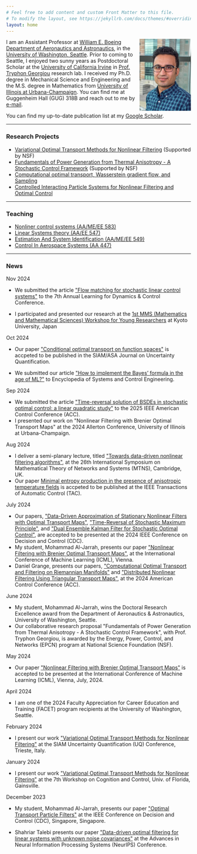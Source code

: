 ```yaml
---
# Feel free to add content and custom Front Matter to this file.
# To modify the layout, see https://jekyllrb.com/docs/themes/#overriding-theme-defaults
layout: home
---
```

<img style="float: right;"  src="./images/Amir.jpg" width="140"/>

I am an Assistant Professor at [William E. Boeing Department of Aeronautics and Astronautics](https://www.aa.washington.edu/), in the [University of Washington, Seattle](https://www.washington.edu/). 
Prior to coming to Seattle, I enjoyed two sunny years as Postdoctoral Scholar at the [University of California Irvine](https://uci.edu/) in [Prof. Tryphon Georgiou](http://georgiou.eng.uci.edu/index.html) research lab. I received my Ph.D. degree in Mechanical Science and Engineering and the M.S. degree in Mathematics from [University of Illinois at Urbana-Champaign](). You can find me at Guggenheim Hall (GUG) 318B and reach out to me by [e-mail](<amirtag@uw.edu>).           

You can find my up-to-date publication list at my [Google Scholar](https://scholar.google.com/citations?user=l96zhjwAAAAJ&hl=en).   

---
### Research Projects
- [Variational Optimal Transport Methods for Nonlinear Filtering](./research/#OTPF) (Supported by NSF)
- [Fundamentals of Power Generation from Thermal Anisotropy - A Stochastic Control Framework](./research/#anisotropy)  (Supported by NSF)
- [Computational optimal transport, Wasserstein gradient flow, and Sampling](./research/#OT)
- [Controlled Interacting Particle Systems for Nonlinear Filtering and Optimal Control](./research/#FPF)


---
### Teaching
- [Nonliner control systems (AA/ME/EE 583)](./teaching/#AA583)
- [Linear Systems theory (AA/EE 547)](./teaching/#AA547)
- [Estimation And System Identification (AA/ME/EE 549)](./teaching/#AA549)
- [Control In Aerospace Systems (AA 447)](./teaching/#AA447)

<!---
### Professional Experience/Education
- Postdoctoral Scholar ([with Tryphon Georgiou](http://georgiou.eng.uci.edu/index.html)), University of California, Irvine, 2019-2021       
- Ph.D. in Mechanical Engineering, [University of Illinois at Urbana-Champaign](https://illinois.edu/), 2019    
Advisor: [Prashant G. Mehta](http://mehta.mechse.illinois.edu/)
- M.S. in Mathematics, [University of Illinois at Urbana-Champaign](https://illinois.edu/), 2017
- B.S. in  Mechanical Engineering and Physics, [Sharif University of Technology](http://www.sharif.ir/web/en/), Iran, 2013  

--->
---
### News
Nov 2024
- We submitted the article ["Flow matching for stochastic linear control systems"](https://arxiv.org/abs/2412.00617) to the 7th Annual Learning for Dynamics & Control Conference. 

- I participated and presented our research at the  [1st MMS (Mathematics and Mathematical Sciences) Workshop for Young Researchers](https://www.math.kyoto-u.ac.jp/ja/event/conference/5525) at Kyoto University, Japan

Oct 2024
- Our paper ["Conditional optimal transport on function spaces"](https://arxiv.org/abs/2311.05672)  is accpeted to be published in the SIAM/ASA Journal on Uncertainty Quantification.

- We submitted our article ["How to implement the Bayes’ formula in the age of ML?"](https://arxiv.org/abs/2411.09653) to Encyclopedia of Systems and Control Engineering. 


Sep 2024
- We submitted the article ["Time-reversal solution of BSDEs in stochastic optimal control: a linear quadratic study"](https://arxiv.org/abs/2410.04615) to the 2025 IEEE American Control Conference (ACC).       
- I presented our work on "Nonlinear Filtering with Brenier Optimal Transport Maps" at the 2024 Allerton Conference, University of Illinois at Urbana-Champaign.

Aug 2024
- I deliver a semi-planary lecture, titled ["Towards data-driven nonlinear filtering algorithms"](https://mtns2024.eng.cam.ac.uk/plenary-semi-plenary-lectures/), at the 26th International Symposium on Mathematical Theory of Networks and Systems (MTNS), Cambridge, UK. 
- Our paper [Minimal entropy production in the presence of anisotropic temperature fields](https://arxiv.org/abs/2302.04401) is accpeted to be published at the IEEE Transactions of Automatic Control (TAC). 

July 2024 
- Our papers, ["Data-Driven Approximation of Stationary Nonlinear Filters with Optimal Transport Maps"](https://arxiv.org/abs/2403.15630), ["Time-Reversal of Stochastic Maximum Principle"](https://arxiv.org/abs/2403.02044), and ["Dual Ensemble Kalman Filter for Stochastic Optimal Control"](https://arxiv.org/abs/2404.06696), are accepted to be presented at the 2024 IEEE Conference on Decision and Control (CDC). 
- My student, Mohammad Al-Jarrah, presents our paper ["Nonlinear Filtering with Brenier Optimal Transport Maps"](https://icml.cc/virtual/2024/poster/33624), at the International Conference of Machine Learning (ICML), Vienna. 
- Daniel Grange, presents our papers, ["Computational Optimal Transport and Filtering on Riemannian Manifolds"]((https://ieeexplore.ieee.org/abstract/document/10314716/)) and ["Distributed Nonlinear Filtering Using Triangular Transport Maps"](https://arxiv.org/abs/2310.19000), at the 2024 American Control Conference (ACC). 

June 2024 
- My student, Mohammad Al-Jarrah, wins the Doctoral Research Excellence award from the Department of Aeronautics & Astronautics, University of Washington, Seattle.    
- Our collaborative research proposal "Fundamentals of Power Generation from Thermal Anisotropy - A Stochastic Control Framework", with Prof. Tryphon Georgiou, is awarded by the Energy, Power, Control, and Networks (EPCN) program at National Science Foundation (NSF).  


May 2024
- Our paper ["Nonlinear Filtering with Brenier Optimal Transport Maps"](https://arxiv.org/abs/2310.13886) is accepted to be presented at the International Conference of Machine Learning (ICML), Vienna, July, 2024. 

April 2024
- I am one of the 2024 Faculty Appreciation for Career Education and Training (FACET) program recipients at the University of Washington, Seattle.  

February 2024
- I present our work ["Variational Optimal Transport Methods for Nonlinear Filtering"](../files/SIAM-UQ-2024.pdf) at the SIAM Uncertainty Quantification (UQ) Conference, Trieste, Italy. 

January 2024
- I present our work ["Variational Optimal Transport Methods for Nonlinear Filtering"](../files/UF-2024.pdf) at the 7th Workshop on Cognition and Control, Univ. of Florida, Gainsville. 

December 2023
- My student, Mohammad Al-Jarrah, presents our paper ["Optimal Transport Particle Filters"](../files/CDC-2023-slides-Mohammad.pdf) at the IEEE Conference on Decision and Control (CDC), Singapore, Singapore. 

- Shahriar Talebi presents our paper ["Data-driven optimal filtering for linear systems with unknown noise covariances"](https://proceedings.neurips.cc/paper_files/paper/2023/hash/dbe8185809cb7032ec7ec6e365e3ed3b-Abstract-Conference.html) at the 
Advances in Neural Information Processing Systems (NeurIPS) Conference. 
